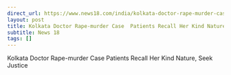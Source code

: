 ```yaml
---
direct_url: https://www.news18.com/india/kolkata-doctor-rape-murder-case-patients-recall-her-kind-nature-seek-justice-9025597.html
layout: post
title: Kolkata Doctor Rape-murder Case  Patients Recall Her Kind Nature, Seek Justice
subtitle: News 18
tags: []
---
```


Kolkata Doctor Rape-murder Case  Patients Recall Her Kind Nature, Seek Justice
